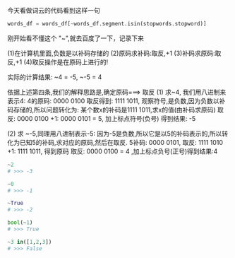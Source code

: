 今天看做词云的代码看到这样一句
```python
words_df = words_df[~words_df.segment.isin(stopwords.stopword)]
```
刚开始看不懂这个 "~",就去百度了一下，记录下来

(1)在计算机里面,负数是以补码存储的
(2)原码求补码:取反,+1
(3)补码求原码:取反,+1
(4)取反操作是在原码上进行的!

实际的计算结果: ~4 = -5, ~-5 = 4

依据上述第四条,我们的解释思路是,确定原码===> 取反
(1) 求~4, 我们用八进制来表示4:
4的原码: 0000 0100
取反得到: 1111 1011, 观察符号,是负数,因为负数以补码存储的,所以问题转化为:
某个数x的补码是1111 1011,求x的值(由补码求原码)
取反: 0000 0100
+1: 0000 0101 = 5, 加上标点符号(负号) 得到结果: -5

(2) 求 ~-5,同理用八进制表示-5:
因为-5是负数,所以它是以5的补码表示的,所以转化为已知5的补码,求对应的原码,然后在取反.
5补码: 0000 0101,
取反: 1111 1010
+1: 1111 1011, 得到原码
取反: 0000 0100 = 4 ,加上标点负号(正号)得到结果:4

```python
~2
# >>> -3

~0
# >>> -1

~True 
# >>> -2

bool(~1)
# >>> True

~3 in([1,2,3])
# >>> False
```
